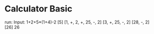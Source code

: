 # Calculator Basic
 
run:
Input: 1+2+5*(1+4)-2
[5]
[1, +, 2, +, 25, -, 2]
[3, +, 25, -, 2]
[28, -, 2]
[26]
26
